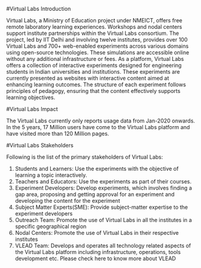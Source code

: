 #Virtual Labs Introduction

Virtual Labs, a Ministry of Education project under NMEICT, offers free remote laboratory
learning experiences. Workshops and nodal centers support institute partnerships within the
Virtual Labs consortium. The project, led by IIT Delhi and involving twelve institutes, provides
over 100 Virtual Labs and 700+ web-enabled experiments across various domains using
open-source technologies. These simulations are accessible online without any additional
infrastructure or fees.
As a platform, Virtual Labs offers a collection of interactive experiments designed for
engineering students in Indian universities and institutions. These experiments are currently
presented as websites with interactive content aimed at enhancing learning outcomes. The
structure of each experiment follows principles of pedagogy, ensuring that the content effectively
supports learning objectives.

#Virtual Labs Impact

The Virtual Labs currently only reports usage data from Jan-2020 onwards. In the 5 years, 17
Million users have come to the Virtual Labs platform and have visited more than 120 Million
pages.

#Virtual Labs Stakeholders

Following is the list of the primary stakeholders of Virtual Labs:
1. Students and Learners: Use the experiments with the objective of learning a topic
interactively.
2. Teachers and Educators: Use the experiments as part of their courses.
3. Experiment Developers: Develop experiments, which involves finding a gap area,
proposing and getting approval for an experiment and developing the content for the
experiment
4. Subject Matter Experts(SME): Provide subject-matter expertise to the experiment
developers
5. Outreach Team: Promote the use of Virtual Labs in all the institutes in a specific
geographical region
6. Nodal Centers: Promote the use of Virtual Labs in their respective institutes
7. VLEAD Team: Develops and operates all technology related aspects of the Virtual Labs
platform including infrastructure, operations, tools development etc. Please check here
to know more about VLEAD

